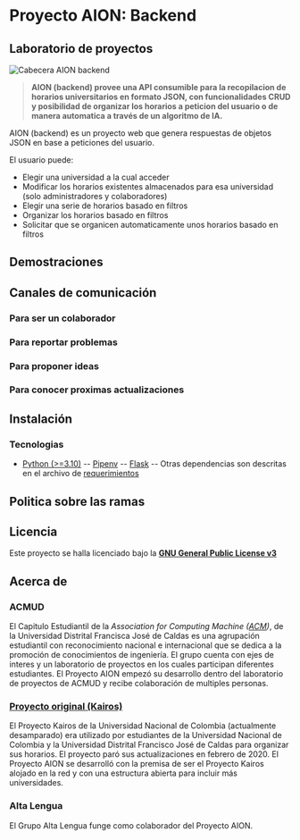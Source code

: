 # Proyecto AION: Backend
## Laboratorio de proyectos

![Cabecera AION backend](/src/recursos/CabeceraBackend.svg)

> **AION (backend) provee una API consumible para la recopilacion de horarios universitarios en formato JSON, con funcionalidades CRUD y posibilidad de organizar los horarios a peticion del usuario o de manera automatica a través de un algoritmo de IA.**

AION (backend) es un proyecto web que genera respuestas de objetos JSON en base a peticiones del usuario.

El usuario puede:
- Elegir una universidad a la cual acceder
- Modificar los horarios existentes almacenados para esa universidad (solo administradores y colaboradores)
- Elegir una serie de horarios basado en filtros
- Organizar los horarios basado en filtros
- Solicitar que se organicen automaticamente unos horarios basado en filtros

## Demostraciones

## Canales de comunicación

### Para ser un colaborador

### Para reportar problemas

### Para proponer ideas

### Para conocer proximas actualizaciones

## Instalación

### Tecnologias
- [Python (>=3.10)](https://www.python.org/downloads/)
-- [Pipenv](https://pypi.org/project/pipenv/)
-- [Flask](https://pypi.org/project/Flask/)
-- Otras dependencias son descritas en el archivo de [requerimientos](/Pipfile)

## Politica sobre las ramas

## Licencia

Este proyecto se halla licenciado bajo la **[GNU General Public License v3](/LICENSE)**

## Acerca de

### ACMUD
El Capitulo Estudiantil de la *Association for Computing Machine ([ACM](https://www.acm.org/))*, de la Universidad Distrital Francisca José de Caldas es una agrupación estudiantil con reconocimiento nacional e internacional que se dedica a la promoción de conocimientos de ingeniería. El grupo cuenta con ejes de interes y un laboratorio de proyectos en los cuales participan diferentes estudiantes. El Proyecto AION empezó su desarrollo dentro del laboratorio de proyectos de ACMUD y recibe colaboración de multiples personas.

### [Proyecto original (Kairos)](https://www.facebook.com/KairosUN)
El Proyecto Kairos de la Universidad Nacional de Colombia (actualmente desamparado) era utilizado por estudiantes de la Universidad Nacional de Colombia y la Universidad Distrital Francisco José de Caldas para organizar sus horarios. El proyecto paró sus actualizaciones en febrero de 2020. El Proyecto AION se desarrolló con la premisa de ser el Proyecto Kairos alojado en la red y con una estructura abierta para incluir más universidades.

### Alta Lengua
El Grupo Alta Lengua funge como colaborador del Proyecto AION.